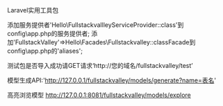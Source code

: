 Laravel实用工具包

添加服务提供者'Hello\FullstackvallleyServiceProvider::class'到config\app.php的服务提供者;
添加'FullstackValley'=>Hello\Facades\Fullstackvalley::classFacade到config\app.php的'aliases';

测试包是否导入成功请GET请求‘http://您的域名/fullstackvalley/test’

模型生成API:'http://127.0.0.1/fullstackvalley/models/generate?name=表名'

高亮浏览模型
http://127.0.0.1:8081/fullstackvalley/models/explore
